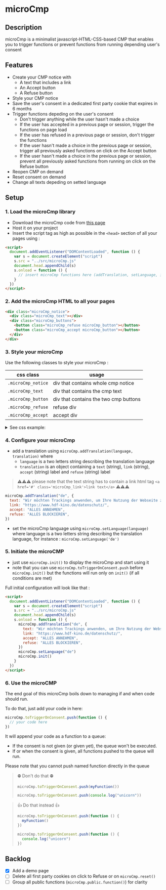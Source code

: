 # microCmp

## Description

microCmp is a minimalist javascript-HTML-CSS-based CMP that enables you to trigger functions or prevent functions from running depending user's consent

## Features

- Create your CMP notice with
  - A text that includes a link
  - An Accept button
  - A Refuse button
- Style your CMP notice
- Save the user's consent in a dedicated first party cookie that expires in 6 months
- Trigger functions depeding on the user's consent
  - Don't trigger anything while the user hasn't made a choice
  - If the user has accepted in a previous page or session, trigger the functions on page load
  - If the user has refused in a previous page or session, don't trigger the functions
  - If the user hasn't made a choice in the previous page or session, trigger all previously asked functions on click on the Accept button
  - If the user hasn't made a choice in the previous page or session, prevent all previously asked functions from running on click on the Refuse button
- Reopen CMP on demand
- Reset consent on demand
- Change all texts depeding on setted language

## Setup

### 1. **Load the microCmp library**

- Download the microCmp code from [this page](https://github.com/dnsdrs/microCmp/blob/main/microCmp.js)
- Host it on your project
- Insert the script tag as high as possible in the `<head>` section of all your pages using :

```html
<script>
  document.addEventListener("DOMContentLoaded", function () {
    var s = document.createElement("script")
    s.src = "../src/microCmp.js"
    document.head.appendChild(s)
    s.onload = function () {
      // insert microCmp functions here (addTranslation, setLanguage, init) -- see sections 4 and 5
    }
  })
</script>
```

### 2. **Add the microCmp HTML to all your pages**

```html
<div class="microCmp_notice">
  <div class="microCmp_text"></div>
  <div class="microCmp_buttons">
    <button class="microCmp_refuse microCmp_button"></button>
    <button class="microCmp_accept microCmp_button"></button>
  </div>
</div>
```

### 3. **Style your microCmp**

Use the following classes to style your microCmp :

| css class          | usage                                 |
| ------------------ | ------------------------------------- |
| `.microCmp_notice` | div that contains whole cmp notice    |
| `.microCmp_text`   | div that contains the cmp text        |
| `.microCmp_button` | div that contains the two cmp buttons |
| `.microCmp_refuse` | refuse div                            |
| `.microCmp_accept` | accept div                            |

<details>
<summary>See css example:</summary>

```css
* {
  box-sizing: border-box;
  border: 0px;
  margin: 0px;
  padding: 0px;
}

.microCmp_notice {
  display: none;
  position: absolute;
  background-color: #353744;
  width: 292px;
  bottom: 0px;
  right: 0px;
  color: #f9f9f9;
  margin: 16px;
  font-family: Avenir;
  font-size: 12px;
  padding-top: 16px;
  padding-bottom: 16px;
  box-shadow: 0 0 18px rgba(0, 0, 0, 0.2);
}

.microCmp_text {
  line-height: 18px;
  padding: 0px 16px 8px 16px;
}

.microCmp_buttons {
  margin: 10px 12px 10px 12px;
  width: 260px;
  margin: auto;
  display: flex;
  flex-direction: column;
}

.microCmp_button {
  background-color: rgba(249, 249, 249, 0.1);
  width: 100%;
  height: 35px;
  border: none;
  color: #f9f9f9;
  margin: 5px 0px;
  border-radius: 4px;
  font-size: 12px;
  letter-spacing: 1.1px;
  font-weight: 500;
  font-family: Avenir;
  cursor: pointer;
}

.microCmp_link {
  color: #1276ce;
  font-weight: bold;
}

.microCmp_active {
  display: block;
}

@media (max-width: 1000px) {
  .microCmp_notice {
    position: absolute;
    width: 100%;
    top: 0px;
    bottom: unset;
    right: unset;
    margin: 0px;
  }
  .microCmp_buttons {
    flex-direction: row;
    justify-content: space-between;
    width: unset;
    margin-inline: 16px;
  }
  .microCmp_button {
    width: 49%;
  }
}

@media (max-width: 480px) {
  .microCmp_notice {
    position: absolute;
    width: 100%;
    top: 0px;
    bottom: unset;
    right: unset;
    margin: 0px;
  }
  .microCmp_buttons {
    flex-direction: column;
    width: unset;
  }
  .microCmp_button {
    width: unset;
  }
}
```

</details>

### 4. **Configure your microCmp**

- add a translation using `microCmp.addTranslation(language, translation)`
  where
  - `language` is a two letters string describing the translation language
  - `translation` is an object containing a `text` (string), `link` (string), `accept` (string) label and `refuse` (string) label

> ⚠️⚠️⚠️ please note that the text string has to contain a link html tag `<a href='#' class='microCmp_link'>link text</a>` ⚠️⚠️⚠️

```js
microCmp.addTranslation("de", {
  text: "Wir möchten Trackings anwenden, um Ihre Nutzung der Webseite zu verstehen. Diese benötigen u.a. das Speichern von Cookies. Mehr in unserer <a href='#' class='microCmp_link'>Datenschutzerklärung</a>",
  link: "https://www.hdf-kino.de/datenschutz/",
  accept: "ALLES ANNEHMEN",
  refuse: "ALLES BLOCKIEREN",
})
```

- set the microCmp language using `microCmp.setLanguage(language)`
  where language is a two letters string describing the translation language, for instance : `microCmp.setLanguage('de')`

### 5. **Initiate the microCMP**

- just use `microCmp.init()` to display the microCmp and start using it
- note that you can use `microCmp.toTriggerOnConsent.push` before `microCmp.init()` but the functions will run only on `init()` (if all conditions are met)

Full initial configuration will look like that :

```html
<script>
  document.addEventListener("DOMContentLoaded", function () {
    var s = document.createElement("script")
    s.src = "../src/microCmp.js"
    document.head.appendChild(s)
    s.onload = function () {
      microCmp.addTranslation("de", {
        text: "Wir möchten Trackings anwenden, um Ihre Nutzung der Webseite zu verstehen. Diese benötigen u.a. das Speichern von Cookies. Mehr in unserer <a href='#' class='microCmp_link'>Datenschutzerklärung</a>",
        link: "https://www.hdf-kino.de/datenschutz/",
        accept: "ALLES ANNEHMEN",
        refuse: "ALLES BLOCKIEREN",
      })
      microCmp.setLanguage("de")
      microCmp.init()
    }
  })
</script>
```

### 6. **Use the microCMP**

The end goal of this microCmp boils down to managing if and when code should run.

To do that, just add your code in here:

```js
microCmp.toTriggerOnConsent.push(function () {
  // your code here
})
```

It will append your code as a function to a queue:

- If the consent is not given (or given yet), the queue won't be executed.
- If or when the consent is given, all functions pushed to the queue will run.

Please note that you cannot push named function directly in the queue

> ⛔️ Don't do that ⛔️
>
> ```js
> microCmp.toTriggerOnConsent.push(myFunction())
> ```
>
> ```js
> microCmp.toTriggerOnConsent.push(console.log("unicorn"))
> ```

> 👍 Do that instead 👍
>
> ```js
> microCmp.toTriggerOnConsent.push(function () {
>   myFunction()
> })
> ```
>
> ```js
> microCmp.toTriggerOnConsent.push(function () {
>   console.log("unicorn")
> })
> ```

## Backlog

- [x] Add a demo page
- [ ] Delete all first party cookies on click to Refuse or on `microCmp.reset()`
- [ ] Group all public functions (`microCmp.public.function()`) for clarity

